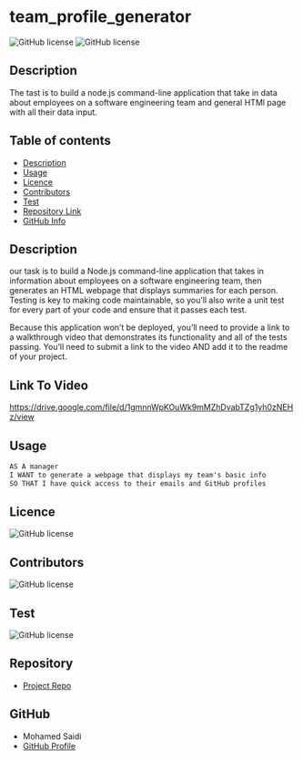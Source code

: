# team_profile_generator
![GitHub license](https://img.shields.io/badge/Made%20by-%40Mohamed-Blue)
![GitHub license](https://img.shields.io/badge/license-MIT-blue.svg)

## Description 

The tast is to build a node.js command-line application that take in data about employees on a software engineering team and general HTMl page with all their data input.   


## Table of contents

- [Description](#Description)
- [Usage](#Usage)
- [Licence](#Licence)
- [Contributors](#Contributors)
- [Test](#Test)
- [Repository Link](#Repository)
- [GitHub Info](#GitHub) 


## Description
our task is to build a Node.js command-line application that takes in information about employees on a software engineering team, then generates an HTML webpage that displays summaries for each person. Testing is key to making code maintainable, so you’ll also write a unit test for every part of your code and ensure that it passes each test.

Because this application won’t be deployed, you’ll need to provide a link to a walkthrough video that demonstrates its functionality and all of the tests passing. You’ll need to submit a link to the video AND add it to the readme of your project.


## Link To Video 
https://drive.google.com/file/d/1gmnnWpKOuWk9mMZhDvabTZg1yh0zNEHz/view

## Usage
```md
AS A manager
I WANT to generate a webpage that displays my team's basic info
SO THAT I have quick access to their emails and GitHub profiles
```

## Licence

![GitHub license](https://img.shields.io/badge/license-MIT-blue.svg)

## Contributors

![GitHub license](https://img.shields.io/badge/Made%20by-%40MohamedSaidi-Blue)

## Test

![GitHub license](https://img.shields.io/badge/test-100%25-success)


## Repository

- [Project Repo](https://github.com/Moesaidi76/team_profile_generatorr)

## GitHub
- Mohamed Saidi
- [GitHub Profile](https://github.com/Moesaidi76)
